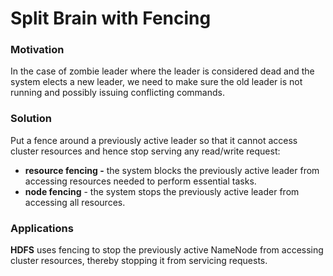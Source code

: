 # Split Brain with Fencing

### Motivation

In the case of zombie leader where the leader is considered dead and the system elects a new leader, we need to make sure the old leader is not running and possibly issuing conflicting commands.&#x20;

### Solution

Put a fence around a previously active leader so that it cannot access cluster resources and hence stop serving any read/write request:

* **resource fencing -** the system blocks the previously active leader from accessing resources needed to perform essential tasks.
* **node fencing** - the system stops the previously active leader from accessing all resources.

### Applications

**HDFS** uses fencing to stop the previously active NameNode from accessing cluster resources, thereby stopping it from servicing requests.
